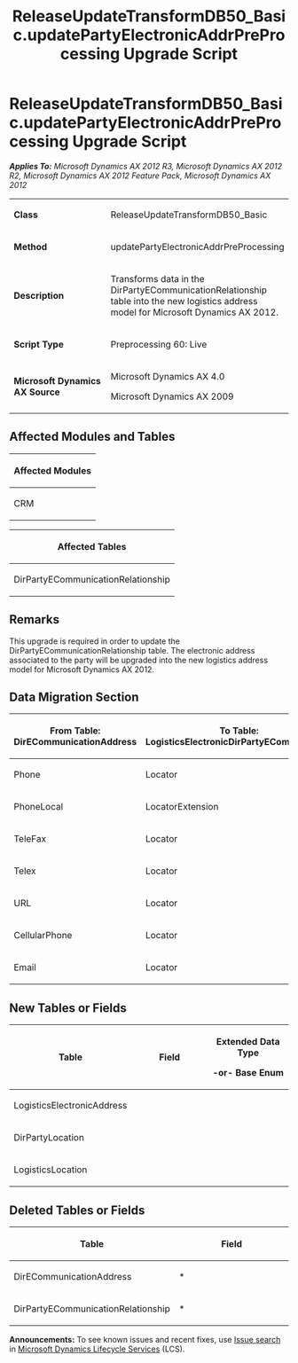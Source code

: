 ﻿---
title: ReleaseUpdateTransformDB50_Basic.updatePartyElectronicAddrPreProcessing Upgrade Script
TOCTitle: ReleaseUpdateTransformDB50_Basic.updatePartyElectronicAddrPreProcessing Upgrade Script
ms:assetid: 76c97c19-9107-0ebb-a54b-bd8173ad4e6f
ms:mtpsurl: https://msdn.microsoft.com/en-us/library/JJ719343(v=AX.60)
ms:contentKeyID: 49709134
ms.date: 05/18/2015
mtps_version: v=AX.60
---

# ReleaseUpdateTransformDB50\_Basic.updatePartyElectronicAddrPreProcessing Upgrade Script 


_**Applies To:** Microsoft Dynamics AX 2012 R3, Microsoft Dynamics AX 2012 R2, Microsoft Dynamics AX 2012 Feature Pack, Microsoft Dynamics AX 2012_

<table>
<colgroup>
<col style="width: 50%" />
<col style="width: 50%" />
</colgroup>
<tbody>
<tr class="odd">
<td><p><strong>Class</strong></p></td>
<td><p>ReleaseUpdateTransformDB50_Basic</p></td>
</tr>
<tr class="even">
<td><p><strong>Method</strong></p></td>
<td><p>updatePartyElectronicAddrPreProcessing</p></td>
</tr>
<tr class="odd">
<td><p><strong>Description</strong></p></td>
<td><p>Transforms data in the DirPartyECommunicationRelationship table into the new logistics address model for Microsoft Dynamics AX 2012.</p></td>
</tr>
<tr class="even">
<td><p><strong>Script Type</strong></p></td>
<td><p>Preprocessing 60: Live</p></td>
</tr>
<tr class="odd">
<td><p><strong>Microsoft Dynamics AX Source</strong></p></td>
<td><p>Microsoft Dynamics AX 4.0</p>
<p>Microsoft Dynamics AX 2009</p></td>
</tr>
</tbody>
</table>


## Affected Modules and Tables

<table>
<colgroup>
<col style="width: 100%" />
</colgroup>
<thead>
<tr class="header">
<th><p>Affected Modules</p></th>
</tr>
</thead>
<tbody>
<tr class="odd">
<td><p>CRM</p></td>
</tr>
</tbody>
</table>


<table>
<colgroup>
<col style="width: 100%" />
</colgroup>
<thead>
<tr class="header">
<th><p>Affected Tables</p></th>
</tr>
</thead>
<tbody>
<tr class="odd">
<td><p>DirPartyECommunicationRelationship</p></td>
</tr>
</tbody>
</table>


## Remarks

This upgrade is required in order to update the DirPartyECommunicationRelationship table. The electronic address associated to the party will be upgraded into the new logistics address model for Microsoft Dynamics AX 2012.

## Data Migration Section

<table>
<colgroup>
<col style="width: 50%" />
<col style="width: 50%" />
</colgroup>
<thead>
<tr class="header">
<th><p>From Table: DirECommunicationAddress</p></th>
<th><p>To Table: LogisticsElectronicDirPartyECommunicatio</p></th>
</tr>
</thead>
<tbody>
<tr class="odd">
<td><p>Phone</p></td>
<td><p>Locator</p></td>
</tr>
<tr class="even">
<td><p>PhoneLocal</p></td>
<td><p>LocatorExtension</p></td>
</tr>
<tr class="odd">
<td><p>TeleFax</p></td>
<td><p>Locator</p></td>
</tr>
<tr class="even">
<td><p>Telex</p></td>
<td><p>Locator</p></td>
</tr>
<tr class="odd">
<td><p>URL</p></td>
<td><p>Locator</p></td>
</tr>
<tr class="even">
<td><p>CellularPhone</p></td>
<td><p>Locator</p></td>
</tr>
<tr class="odd">
<td><p>Email</p></td>
<td><p>Locator</p></td>
</tr>
</tbody>
</table>


## New Tables or Fields

<table>
<colgroup>
<col style="width: 33%" />
<col style="width: 33%" />
<col style="width: 33%" />
</colgroup>
<thead>
<tr class="header">
<th><p>Table</p></th>
<th><p>Field</p></th>
<th><p>Extended Data Type</p>
<p>-or- Base Enum</p></th>
</tr>
</thead>
<tbody>
<tr class="odd">
<td><p>LogisticsElectronicAddress</p></td>
<td><p></p></td>
<td><p></p></td>
</tr>
<tr class="even">
<td><p>DirPartyLocation</p></td>
<td><p></p></td>
<td><p></p></td>
</tr>
<tr class="odd">
<td><p>LogisticsLocation</p></td>
<td><p></p></td>
<td><p></p></td>
</tr>
</tbody>
</table>


## Deleted Tables or Fields

<table>
<colgroup>
<col style="width: 50%" />
<col style="width: 50%" />
</colgroup>
<thead>
<tr class="header">
<th><p>Table</p></th>
<th><p>Field</p></th>
</tr>
</thead>
<tbody>
<tr class="odd">
<td><p>DirECommunicationAddress</p></td>
<td><p>*</p></td>
</tr>
<tr class="even">
<td><p>DirPartyECommunicationRelationship</p></td>
<td><p>*</p></td>
</tr>
</tbody>
</table>

  
**Announcements:** To see known issues and recent fixes, use [Issue search](http://go.microsoft.com/fwlink/?linkid=389258) in [Microsoft Dynamics Lifecycle Services](http://go.microsoft.com/fwlink/?linkid=306505) (LCS).

